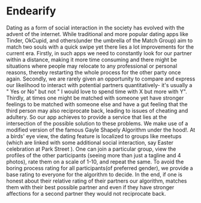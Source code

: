 # Endearify



Dating as a form of social interaction in the society has evolved with the advent of the internet. While traditional and more popular dating apps like Tinder, OkCupid, and others(under the umbrella of the Match Group) aim to match two souls with a quick swipe yet there lies a lot improvements for the current era. Firstly, in such apps we need to constantly look for our partner within a distance, making it more time consuming and there might be situations where people may relocate to any professional or personal reasons, thereby restarting the whole process for the other party once again. Secondly, we are rarely given an opportunity to compare and express our likelihood to interact with potential partners quantitatively- it's usually a " Yes or No" but not " I would love to spend time with X but more with Y". Thirdly, at times one might be matched with someone yet have stronger feelings to be matched with someone else and have a gut feeling that the third person may also reciprocate back, leading to issues of cheating and adultery. So our app achieves to provide a service that lies at the intersection of the possible solution to these problems. We make use of a modified version of the famous Gayle Shapely Algorithm under the hood!. At a birds' eye view, the dating feature is localized to groups like meetups (which are linked with some additional social interaction, say Easter celebration at Park Street ). One can join a particular group, view the profiles of the other participants (seeing more than just a tagline and 4 photos), rate them on a scale of 1-10, and repeat the same. To avoid the boring process rating for all participants(of preferred gender),  we provide a base rating to everyone for the algorithm to decide. In the end, if one is honest about their relative rating of their partners our algorithm, matches them with their best possible partner and even if they have stronger affections for a second partner they would not reciprocate back.


